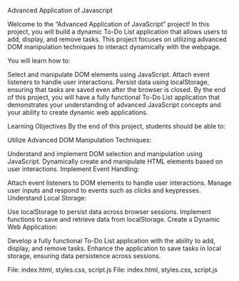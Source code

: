 Advanced Application of Javascript

Welcome to the “Advanced Application of JavaScript” project! In this project, you will build a dynamic To-Do List application that allows users to add, display, and remove tasks. This project focuses on utilizing advanced DOM manipulation techniques to interact dynamically with the webpage.

You will learn how to:

Select and manipulate DOM elements using JavaScript.
Attach event listeners to handle user interactions.
Persist data using localStorage, ensuring that tasks are saved even after the browser is closed.
By the end of this project, you will have a fully functional To-Do List application that demonstrates your understanding of advanced JavaScript concepts and your ability to create dynamic web applications.

Learning Objectives
By the end of this project, students should be able to:

Utilize Advanced DOM Manipulation Techniques:

Understand and implement DOM selection and manipulation using JavaScript.
Dynamically create and manipulate HTML elements based on user interactions.
Implement Event Handling:

Attach event listeners to DOM elements to handle user interactions.
Manage user inputs and respond to events such as clicks and keypresses.
Understand Local Storage:

Use localStorage to persist data across browser sessions.
Implement functions to save and retrieve data from localStorage.
Create a Dynamic Web Application:

Develop a fully functional To-Do List application with the ability to add, display, and remove tasks.
Enhance the application to save tasks in local storage, ensuring data persistence across sessions.

File: index.html, styles.css, script.js
File: index.html, styles.css, script.js

